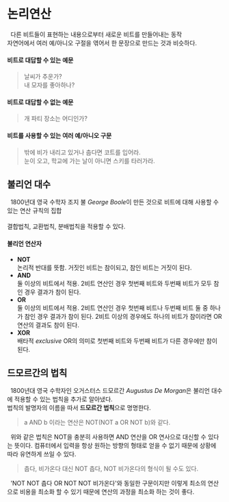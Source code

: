 # 논리연산

&nbsp; 다른 비트들이 표현하는 내용으로부터 새로운 비트를 만들어내는 동작  
자연어에서 여러 예/아니오 구절을 엮어서 한 문장으로 만드는 것과 비슷하다.

#### 비트로 대답할 수 있는 예문
> 날씨가 추운가?  
> 내 모자를 좋아하나?

#### 비트로 대답할 수 없는 예문
> 개 파티 장소는 어디인가?

#### 비트를 사용할 수 있는 여러 예/아니오 구문
> 밖에 비가 내리고 있거나 춥다면 코트를 입어라.  
> 눈이 오고, 학교에 가는 날이 아니면 스키를 타러가라.

## 불리언 대수

&nbsp; 1800년대 영국 수학자 조지 불 *George Boole*이 만든 것으로 비트에 대해 사용할 수 있는 연산 규칙의 집합  
<br>
결합법칙, 교환법칙, 분배법칙을 적용할 수 있다.

#### 불리언 연산자
- **NOT**  
논리적 반대를 뜻함. 거짓인 비트는 참이되고, 참인 비트는 거짓이 된다.
- **AND**  
둘 이상의 비트에서 적용. 2비트 연산인 경우 첫번째 비트와 두번째 비트가 모두 참인 경우 결과가 참이 된다.
- **OR**  
둘 이상의 비트에서 적용. 2비트 연산인 경우 첫번째 비트나 두번째 비트 둘 중 하나가 참인 경우 결과가 참이 된다.
2비트 이상의 경우에도 하나의 비트가 참이라면 OR 연산의 결과도 참이 된다.
- **XOR**  
배타적 *exclusive* OR의 의미로 첫번째 비트와 두번째 비트가 다른 경우에만 참이 된다.

## 드모르간의 법칙

&nbsp; 1800년대 영국 수학자인 오거스터스 드모르간 *Augustus De Morgan*은 불리언 대수에 적용할 수 있는 법칙을 추가로 알아냈다.  
법칙의 발명자의 이름을 따서 **드모르간 법칙**으로 명명한다.

> a AND b 이라는 연산은 NOT(NOT a OR NOT b)와 같다.  

&nbsp; 위와 같은 법칙은 NOT을 충분히 사용하면 AND 연산을 OR 연사으로 대신할 수 있다는 뜻이다.
컴퓨터에서 입력을 항상 원하는 방향의 형태로 얻을 수 없기 때문에 상황에 따라 유연하게 쓰일 수 있다.

> 춥다, 비가온다 대신 NOT 춥다, NOT 비가온다의 형식이 될 수도 있다.  

&nbsp; 'NOT NOT 춥다 OR NOT NOT 비가온다'와 동일한 구문이지만 이렇게 최소의 연산으로 비용을 최소화 할 수 있기 때문에 연산의 과정을 최소화 하는 것이 좋다.


